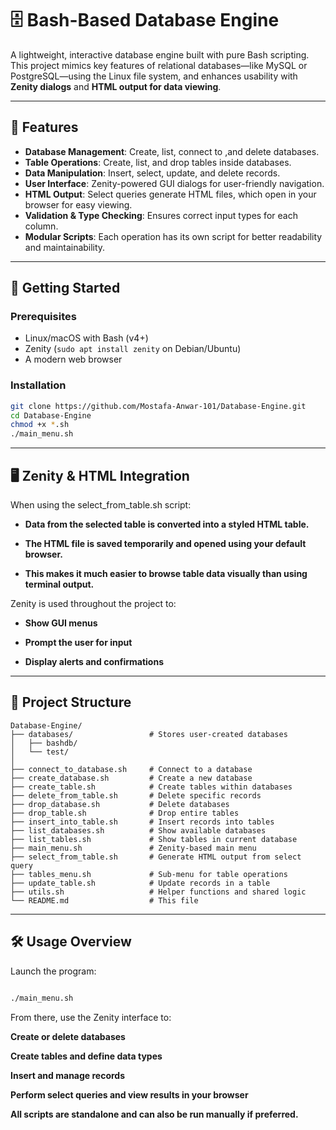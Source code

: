 # 🗄️ Bash-Based Database Engine

A lightweight, interactive database engine built with pure Bash scripting. This project mimics key features of relational databases—like MySQL or PostgreSQL—using the Linux file system, and enhances usability with **Zenity dialogs** and **HTML output for data viewing**.

---

## 📌 Features

- **Database Management**: Create, list, connect to ,and delete databases.
- **Table Operations**: Create, list, and drop tables inside databases.
- **Data Manipulation**: Insert, select, update, and delete records.
- **User Interface**: Zenity-powered GUI dialogs for user-friendly navigation.
- **HTML Output**: Select queries generate HTML files, which open in your browser for easy viewing.
- **Validation & Type Checking**: Ensures correct input types for each column.
- **Modular Scripts**: Each operation has its own script for better readability and maintainability.

---

## 🚀 Getting Started

### Prerequisites

- Linux/macOS with Bash (v4+)
- Zenity (`sudo apt install zenity` on Debian/Ubuntu)
- A modern web browser

### Installation

```bash
git clone https://github.com/Mostafa-Anwar-101/Database-Engine.git
cd Database-Engine
chmod +x *.sh
./main_menu.sh
```
---

## 🖥️ Zenity & HTML Integration
When using the select_from_table.sh script:

- **Data from the selected table is converted into a styled HTML table.**

- **The HTML file is saved temporarily and opened using your default browser.**

- **This makes it much easier to browse table data visually than using terminal output.**

Zenity is used throughout the project to:

- **Show GUI menus**

- **Prompt the user for input**

- **Display alerts and confirmations**
---

## 📂 Project Structure
```pgsql
Database-Engine/
├── databases/                 # Stores user-created databases
│   ├── bashdb/
│   └── test/
│
├── connect_to_database.sh     # Connect to a database
├── create_database.sh         # Create a new database
├── create_table.sh            # Create tables within databases
├── delete_from_table.sh       # Delete specific records
├── drop_database.sh           # Delete databases
├── drop_table.sh              # Drop entire tables
├── insert_into_table.sh       # Insert records into tables
├── list_databases.sh          # Show available databases
├── list_tables.sh             # Show tables in current database
├── main_menu.sh               # Zenity-based main menu
├── select_from_table.sh       # Generate HTML output from select query
├── tables_menu.sh             # Sub-menu for table operations
├── update_table.sh            # Update records in a table
├── utils.sh                   # Helper functions and shared logic
└── README.md                  # This file
```
---

## 🛠️ Usage Overview
Launch the program:

```bash

./main_menu.sh

```
From there, use the Zenity interface to:

**Create or delete databases**

**Create tables and define data types**

**Insert and manage records**

**Perform select queries and view results in your browser**

**All scripts are standalone and can also be run manually if preferred.**
